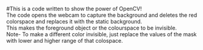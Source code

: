 #This is a code written to show the power of OpenCV!<br />
The code opens the webcam to capture the background and deletes the red colorspace and replaces it with the static background.<br />
This makes the foreground object or the colourspace to be invisible.<br />
Note- To make a different color invisible, just replace the values of the mask with lower and higher range of that colospace.




